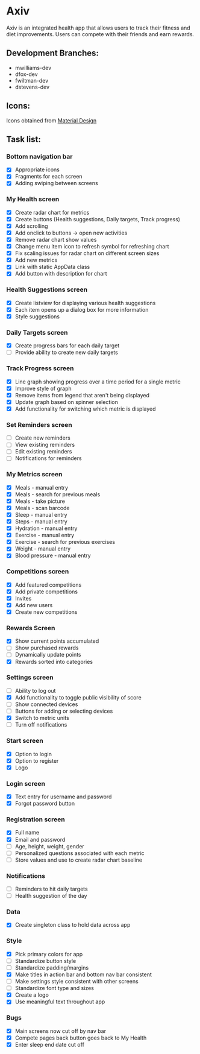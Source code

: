 # Axiv
Axiv is an integrated health app that allows users to track their fitness and
diet improvements. Users can compete with their friends and earn rewards.
## Development Branches:
* mwilliams-dev
* dfox-dev
* fwiltman-dev
* dstevens-dev
## Icons:
Icons obtained from [Material Design](https://material.io/tools/icons/)
## Task list:
### Bottom navigation bar
- [x] Appropriate icons
- [x] Fragments for each screen
- [x] Adding swiping between screens
### My Health screen
- [x] Create radar chart for metrics
- [x] Create buttons (Health suggestions, Daily targets, Track progress)
- [x] Add scrolling
- [x] Add onclick to buttons -> open new activities
- [x] Remove radar chart show values
- [x] Change menu item icon to refresh symbol for refreshing chart
- [x] Fix scaling issues for radar chart on different screen sizes
- [x] Add new metrics
- [x] Link with static AppData class
- [x] Add button with description for chart
### Health Suggestions screen
- [x] Create listview for displaying various health suggestions
- [x] Each item opens up a dialog box for more information
- [x] Style suggestions
### Daily Targets screen
- [x] Create progress bars for each daily target
- [ ] Provide ability to create new daily targets
### Track Progress screen
- [x] Line graph showing progress over a time period for a single metric 
- [x] Improve style of graph
- [x] Remove items from legend that aren't being displayed
- [x] Update graph based on spinner selection
- [x] Add functionality for switching which metric is displayed
### Set Reminders screen
- [ ] Create new reminders
- [ ] View existing reminders
- [ ] Edit existing reminders
- [ ] Notifications for reminders
### My Metrics screen
- [x] Meals - manual entry
- [x] Meals - search for previous meals
- [x] Meals - take picture
- [x] Meals - scan barcode
- [x] Sleep - manual entry
- [x] Steps - manual entry
- [x] Hydration - manual entry
- [x] Exercise - manual entry
- [x] Exercise - search for previous exercises
- [x] Weight - manual entry
- [x] Blood pressure - manual entry
### Competitions screen
- [x] Add featured competitions
- [x] Add private competitions
- [x] Invites
- [x] Add new users
- [x] Create new competitions
### Rewards Screen
- [x] Show current points accumulated
- [ ] Show purchased rewards
- [ ] Dynamically update points
- [x] Rewards sorted into categories
### Settings screen
- [ ] Ability to log out
- [x] Add functionality to toggle public visibility of score
- [ ] Show connected devices
- [ ] Buttons for adding or selecting devices
- [x] Switch to metric units
- [ ] Turn off notifications
### Start screen
- [x] Option to login
- [x] Option to register
- [x] Logo
### Login screen
- [x] Text entry for username and password
- [x] Forgot password button 
### Registration screen
- [x] Full name
- [x] Email and password
- [ ] Age, height, weight, gender
- [ ] Personalized questions associated with each metric
- [ ] Store values and use to create radar chart baseline
### Notifications
- [ ] Reminders to hit daily targets
- [ ] Health suggestion of the day
### Data
- [x] Create singleton class to hold data across app
### Style
- [x] Pick primary colors for app
- [ ] Standardize button style
- [ ] Standardize padding/margins
- [x] Make titles in action bar and bottom nav bar consistent
- [ ] Make settings style consistent with other screens
- [ ] Standardize font type and sizes
- [x] Create a logo
- [x] Use meaningful text throughout app
### Bugs
- [x] Main screens now cut off by nav bar
- [x] Compete pages back button goes back to My Health
- [x] Enter sleep end date cut off
